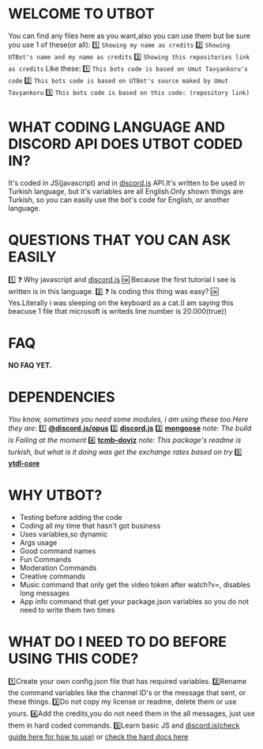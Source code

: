# WELCOME TO UTBOT
You can find any files here as you want,also you can use them but be sure you use 1 of these(or all):
:one: `Showing my name as credits`
:two: `Showing UTBot's name and my name as credits`
:three: `Showing this repositories link as credits`
Like these:
:one: `This bots code is based on Umut Tavşankoru's code`
:two: `This bots code is based on UTBot's source maked by Umut Tavşankoru`
:three: `This bots code is based on this code: (repository link)`
# WHAT CODING LANGUAGE AND DISCORD API DOES UTBOT CODED IN?
It's coded in JS(javascript) and in [discord.js](https://www.npmjs.com/package/discord.js?source=post_page-----7b5fe27cb6fa----------------------) API.It's written to be used in Turkish language, but it's variables are all English.Only shown things are Turkish, so you can easily use the bot's code for English, or another language.
# QUESTIONS THAT YOU CAN ASK EASILY
:one: :question: Why javascript and [discord.js](https://www.npmjs.com/package/discord.js?source=post_page-----7b5fe27cb6fa----------------------)
:ok: Because the first tutorial I see is written is in this language.
:two: :question: Is coding this thing was easy?
:ok: Yes.Literally i was sleeping on the keyboard as a cat.(I am saying this beacuse 1 file that microsoft is writeds line number is 20.000(true))
# FAQ
**NO FAQ YET.**
# DEPENDENCIES
*You know, sometimes you need some modules, i am using these too.Here they are*:
:one: **[@discord.js/opus](https://www.npmjs.com/package/@discordjs/opus)**
:two: **[discord.js](https://www.npmjs.com/package/discord.js)**
:three: **[mongoose](https://www.npmjs.com/package/mongoose)** *note: The build is Failing at the moment*
:four: [**tcmb-doviz**](https://www.npmjs.com/package/tcmb-doviz) *note: This package's readme is turkish, but what is it doing was get the exchange rates based on try*
:five: **[ytdl-core](https://www.npmjs.com/package/ytdl-core)**
# WHY UTBOT?
* Testing before adding the code
* Coding all my time that hasn't got business
* Uses variables,so dynamic
* Args usage
* Good command names
* Fun Commands
* Moderation Commands
* Creative commands
* Music command that only get the video token after watch?v=, disables long messages
* App info command that get your package.json variables so you do not need to write them two times
# WHAT DO I NEED TO DO BEFORE USING THIS CODE?
:one:Create your own config.json file that has required variables.
:two:Rename the command variables like the channel ID's or the message that sent, or these things.
:three:Do not copy my license or readme, delete them or use yours.
:four:Add the credits,you do not need them in the all messages, just use them in hard coded commands.
:five:Learn basic JS and [discord.js(check guide here for how to use)](https://discordjs.guide) or [check the hard docs here](https://discord.js.org/#/docs/main/stable/general/welcome)